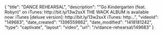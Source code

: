 {
    "title": "DANCE REHEARSAL",
    "description": "\"Go Kindergarten (feat. Robyn)\" on iTunes: http:\/\/bit.ly\/13w2sxX THE WACK ALBUM is available now: iTunes [deluxe version]: http:\/\/bit.ly\/13w2sxX iTunes: http...",
    "videoid": "149683",
    "date_created": "1396559862",
    "date_modified": "1418181242",
    "type": "captivate",
    "layout": "video",
    "url": "\/v\/dance-rehearsal\/149683"
}